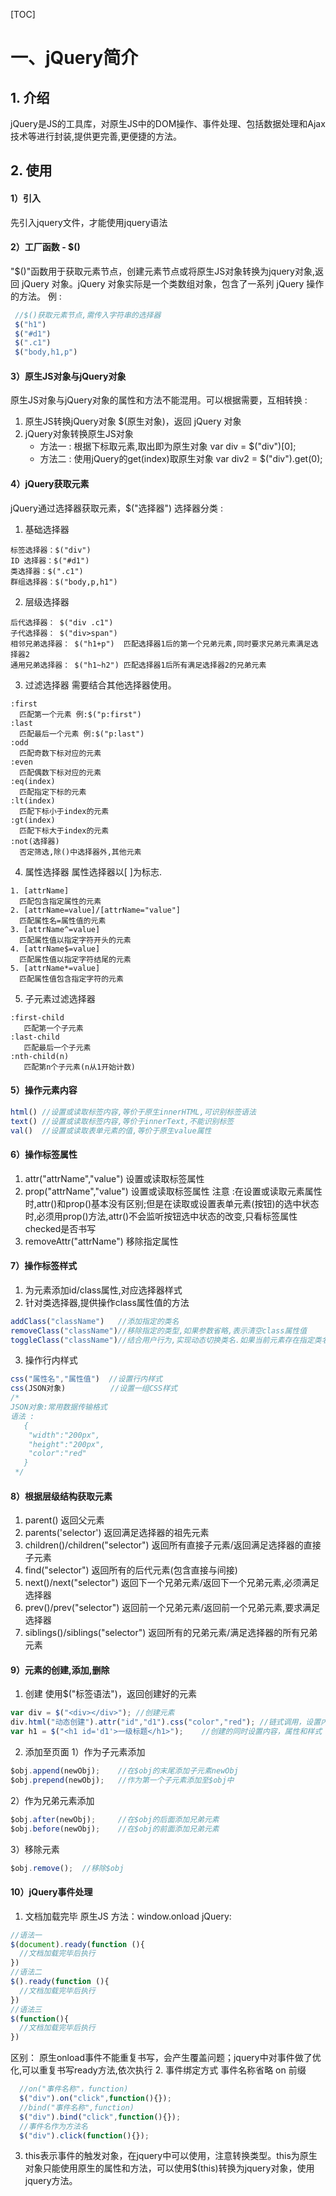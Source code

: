 [TOC]
# 一、jQuery简介
## 1. 介绍 
jQuery是JS的工具库，对原生JS中的DOM操作、事件处理、包括数据处理和Ajax技术等进行封装,提供更完善,更便捷的方法。
## 2. 使用 
#### 1）引入
先引入jquery文件，才能使用jquery语法
#### 2）工厂函数 - $()
"$()"函数用于获取元素节点，创建元素节点或将原生JS对象转换为jquery对象,返回 jQuery 对象。jQuery 对象实际是一个类数组对象，包含了一系列 jQuery 操作的方法。
例 :
```javascript
 //$()获取元素节点,需传入字符串的选择器
 $("h1")
 $("#d1")
 $(".c1")
 $("body,h1,p")
```
#### 3）原生JS对象与jQuery对象
原生JS对象与jQuery对象的属性和方法不能混用。可以根据需要，互相转换 :
1. 原生JS转换jQuery对象
  $(原生对象)，返回 jQuery 对象
2. jQuery对象转换原生JS对象
    + 方法一 : 根据下标取元素,取出即为原生对象
      var div = $("div")[0];
    + 方法二 : 使用jQuery的get(index)取原生对象
      var div2 = $("div").get(0);
#### 4）jQuery获取元素
jQuery通过选择器获取元素，$("选择器")
选择器分类 :
1. 基础选择器
```text
标签选择器：$("div")
ID 选择器：$("#d1")
类选择器：$(".c1")
群组选择器：$("body,p,h1")
```
2. 层级选择器
```text
后代选择器： $("div .c1")
子代选择器： $("div>span")
相邻兄弟选择器： $("h1+p")  匹配选择器1后的第一个兄弟元素,同时要求兄弟元素满足选择器2
通用兄弟选择器： $("h1~h2") 匹配选择器1后所有满足选择器2的兄弟元素
```
3. 过滤选择器
   需要结合其他选择器使用。
```text
:first
  匹配第一个元素 例:$("p:first")
:last
  匹配最后一个元素 例:$("p:last")
:odd
  匹配奇数下标对应的元素
:even
  匹配偶数下标对应的元素
:eq(index)
  匹配指定下标的元素
:lt(index)
  匹配下标小于index的元素
:gt(index)
  匹配下标大于index的元素
:not(选择器)
  否定筛选,除()中选择器外,其他元素
```
4. 属性选择器
   属性选择器以[ ]为标志.
```text
1. [attrName]
  匹配包含指定属性的元素
2. [attrName=value]/[attrName="value"]
  匹配属性名=属性值的元素
3. [attrName^=value]
  匹配属性值以指定字符开头的元素
4. [attrName$=value]
  匹配属性值以指定字符结尾的元素
5. [attrName*=value]
  匹配属性值包含指定字符的元素
```
5. 子元素过滤选择器
```text
:first-child
   匹配第一个子元素
:last-child
   匹配最后一个子元素
:nth-child(n)
   匹配第n个子元素(n从1开始计数)
```
#### 5）操作元素内容
```javascript
html() //设置或读取标签内容,等价于原生innerHTML,可识别标签语法
text() //设置或读取标签内容,等价于innerText,不能识别标签
val()  //设置或读取表单元素的值,等价于原生value属性
```
#### 6）操作标签属性
1. attr("attrName","value")
    设置或读取标签属性
2. prop("attrName","value")
    设置或读取标签属性
    注意 :在设置或读取元素属性时,attr()和prop()基本没有区别;但是在读取或设置表单元素(按钮)的选中状态时,必须用prop()方法,attr()不会监听按钮选中状态的改变,只看标签属性checked是否书写
3. removeAttr("attrName")
    移除指定属性
#### 7）操作标签样式
1. 为元素添加id/class属性,对应选择器样式
2. 针对类选择器,提供操作class属性值的方法
```javascript
addClass("className")	//添加指定的类名
removeClass("className")//移除指定的类型,如果参数省略,表示清空class属性值
toggleClass("className")//结合用户行为,实现动态切换类名.如果当前元素存在指定类名,则移除;不存在则添加
```
3. 操作行内样式
```javascript
css("属性名","属性值")  //设置行内样式
css(JSON对象)			 //设置一组CSS样式
/*
JSON对象:常用数据传输格式
语法 :
   {
    "width":"200px",
    "height":"200px",
    "color":"red"
   }
 */
```
#### 8）根据层级结构获取元素
1. parent()
   返回父元素
2. parents('selector')
    返回满足选择器的祖先元素
3. children()/children("selector")
  返回所有直接子元素/返回满足选择器的直接子元素
4. find("selector")
   返回所有的后代元素(包含直接与间接)
5. next()/next("selector")
   返回下一个兄弟元素/返回下一个兄弟元素,必须满足选择器
6. prev()/prev("selector")
   返回前一个兄弟元素/返回前一个兄弟元素,要求满足选择器
7. siblings()/siblings("selector")
   返回所有的兄弟元素/满足选择器的所有兄弟元素
#### 9）元素的创建,添加,删除
1. 创建 
   使用$("标签语法")，返回创建好的元素
```javascript
var div = $("<div></div>");	//创建元素
div.html("动态创建").attr("id","d1").css("color","red"); //链式调用，设置内容和属性
var h1 = $("<h1 id='d1'>一级标题</h1>");	//创建的同时设置内容，属性和样式
```
2. 添加至页面 
   1）作为子元素添加
```javascript
$obj.append(newObj);	//在$obj的末尾添加子元素newObj
$obj.prepend(newObj);	//作为第一个子元素添加至$obj中
```
2）作为兄弟元素添加
```javascript
$obj.after(newObj);		//在$obj的后面添加兄弟元素
$obj.before(newObj);	//在$obj的前面添加兄弟元素
```
3）移除元素 
```javascript
$obj.remove();	//移除$obj
```
#### 10）jQuery事件处理
1. 文档加载完毕
   原生JS 方法：window.onload
   jQuery:
```javascript
//语法一 
$(document).ready(function (){
  //文档加载完毕后执行
})
//语法二 
$().ready(function (){
  //文档加载完毕后执行
})
//语法三 
$(function(){
  //文档加载完毕后执行
})
```
区别：
原生onload事件不能重复书写，会产生覆盖问题；jquery中对事件做了优化,可以重复书写ready方法,依次执行
2. 事件绑定方式
   事件名称省略 on 前缀
```javascript
  //on("事件名称"，function)
  $("div").on("click",function(){});
  //bind("事件名称",function)
  $("div").bind("click",function(){});
  //事件名作为方法名
  $("div").click(function(){});  
```
3. this表示事件的触发对象，在jquery中可以使用，注意转换类型。this为原生对象只能使用原生的属性和方法，可以使用$(this)转换为jquery对象，使用jquery方法。
